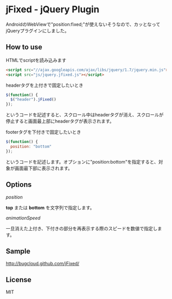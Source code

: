 # jFixed - jQuery Plugin

AndroidのWebViewで"position:fixed;"が使えないそうなので、カッとなってjQueryプラグインにしました。

## How to use
HTMLでscriptを読み込みます
```html
<script src="//ajax.googleapis.com/ajax/libs/jquery/1.7/jquery.min.js"></script>
<script src="js/jquery.jfixed.js"></script>
```

headerタグを上付きで固定したいとき
```javascript
$(function() {
  $("header").jFixed()
});
```
というコードを記述すると、スクロール中はheaderタグが消え、スクロールが停止すると画面最上部にheaderタグが表示されます。

footerタグを下付きで固定したいとき
```javascript
$(function() {
  position: "bottom"
});
```
というコードを記述します。オプションに"position:bottom"を指定すると、対象が画面最下部に表示されます。

## Options

*position*

**top**
または
**bottom**
を文字列で指定します。

*animationSpeed*

一旦消えた上付き、下付きの部分を再表示する際のスピードを数値で指定します。

## Sample
http://bugcloud.github.com/jFixed/

## License
MIT
